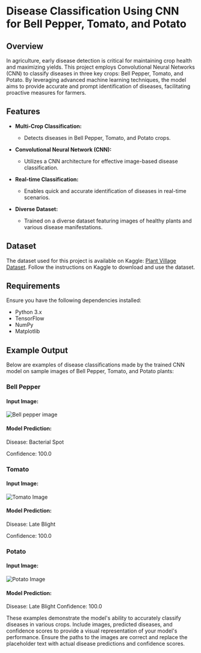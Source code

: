 # Disease Classification Using CNN for Bell Pepper, Tomato, and Potato

## Overview

In agriculture, early disease detection is critical for maintaining crop health and maximizing yields. This project employs Convolutional Neural Networks (CNN) to classify diseases in three key crops: Bell Pepper, Tomato, and Potato. By leveraging advanced machine learning techniques, the model aims to provide accurate and prompt identification of diseases, facilitating proactive measures for farmers.

## Features

- **Multi-Crop Classification:**
  - Detects diseases in Bell Pepper, Tomato, and Potato crops.

- **Convolutional Neural Network (CNN):**
  - Utilizes a CNN architecture for effective image-based disease classification.

- **Real-time Classification:**
  - Enables quick and accurate identification of diseases in real-time scenarios.

- **Diverse Dataset:**
  - Trained on a diverse dataset featuring images of healthy plants and various disease manifestations.

## Dataset

The dataset used for this project is available on Kaggle: [Plant Village Dataset](https://www.kaggle.com/datasets/arjuntejaswi/plant-village). Follow the instructions on Kaggle to download and use the dataset.

## Requirements

Ensure you have the following dependencies installed:

- Python 3.x
- TensorFlow
- NumPy
- Matplotlib

## Example Output

Below are examples of disease classifications made by the trained CNN model on sample images of Bell Pepper, Tomato, and Potato plants:

### Bell Pepper
#### Input Image:
![Bell pepper image](https://github.com/KavilaViswanathan/Disease_classification_using_CNN/assets/140960627/58440c7d-b700-4f13-bb55-d8879df8b963)


#### Model Prediction:

Disease: Bacterial Spot

Confidence: 100.0

### Tomato

#### Input Image:
![Tomato Image](https://github.com/KavilaViswanathan/Disease_classification_using_CNN/assets/140960627/00dbf416-fc00-4b8f-a281-1f37143c8619)


#### Model Prediction:

Disease: Late Blight

Confidence: 100.0

### Potato

#### Input Image:
![Potato Image](https://github.com/KavilaViswanathan/Disease_classification_using_CNN/assets/140960627/afa2ea55-f462-428d-a716-4ac4b269168d)


#### Model Prediction:
Disease: Late Blight
Confidence: 100.0


These examples demonstrate the model's ability to accurately classify diseases in various crops. Include images, predicted diseases, and confidence scores to provide a visual representation of your model's performance. Ensure the paths to the images are correct and replace the placeholder text with actual disease predictions and confidence scores.



